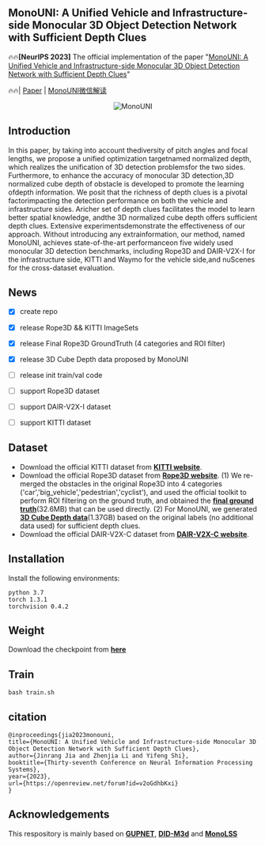 ## MonoUNI: A Unified Vehicle and Infrastructure-side Monocular 3D Object Detection Network with Sufficient Depth Clues

:fire::fire:**[NeurIPS 2023]** The official implementation of the paper "[MonoUNI: A Unified Vehicle and Infrastructure-side Monocular 3D Object Detection Network with Sufficient Depth Clues](https://openreview.net/pdf?id=v2oGdhbKxi)"

:fire::fire:| [Paper](https://openreview.net/pdf?id=v2oGdhbKxi) | [MonoUNI微信解读](https://mp.weixin.qq.com/s/NpLjZT2yuiV-dhIyTcdYRw)

 <div align=center> <img title='MonoUNI' src="imgs/MonoUNI_Poster.png"> </div>

## Introduction
In this paper, by taking into account thediversity of pitch angles and focal lengths, we propose a unified optimization targetnamed normalized depth, which realizes the unification of 3D detection problemsfor the two sides. Furthermore, to enhance the accuracy of monocular 3D detection,3D normalized cube depth of obstacle is developed to promote the learning ofdepth information.  We posit that the richness of depth clues is a pivotal factorimpacting the detection performance on both the vehicle and infrastructure sides. Aricher set of depth clues facilitates the model to learn better spatial knowledge, andthe 3D normalized cube depth offers sufficient depth clues. Extensive experimentsdemonstrate the effectiveness of our approach.  Without introducing any extrainformation, our method, named MonoUNI, achieves state-of-the-art performanceon five widely used monocular 3D detection benchmarks, including Rope3D and DAIR-V2X-I for the infrastructure side, KITTI and Waymo for the vehicle side,and nuScenes for the cross-dataset evaluation.

## News

- [x] create repo
- [x] release Rope3D && KITTI ImageSets
- [x] release Final Rope3D GroundTruth (4 categories and ROI filter)
- [x] release 3D Cube Depth data proposed by MonoUNI
- [ ] release init train/val code
- [ ] support Rope3D dataset
- [ ] support DAIR-V2X-I dataset
- [ ] support KITTI dataset


## Dataset
- Download the official KITTI dataset from [**KITTI website**](https://www.cvlibs.net/datasets/kitti/index.php).
- Download the official Rope3D dataset from [**Rope3D website**](https://thudair.baai.ac.cn/rope). 
(1) We re-merged the obstacles in the original Rope3D into 4 categories ('car','big_vehicle','pedestrian','cyclist'), and used the official toolkit to perform ROI filtering on the ground truth, and obtained the [**final ground truth**](https://pan.baidu.com/s/1lDwPYRAPt7Bjiaj_hzEA2g?pwd=rnb5)(32.6MB) that can be used directly.
(2) For MonoUNI, we generated [**3D Cube Depth data**](https://pan.baidu.com/s/1rbuvtV7JYtJ01Kuytl7RMA?pwd=mnqv)(1.37GB) based on the original labels (no additional data used) for sufficient depth clues.
- Download the official DAIR-V2X-C dataset from [**DAIR-V2X-C website**](https://thudair.baai.ac.cn/rope).

## Installation
Install the following environments:
~~~
python 3.7
torch 1.3.1
torchvision 0.4.2
~~~

## Weight
Download the checkpoint from [**here**](https://pan.baidu.com/s/13H8CJzwuDISGR4q6MRg3sg?pwd=g86j)

## Train
~~~
bash train.sh
~~~

## citation
~~~
@inproceedings{jia2023monouni,
title={MonoUNI: A Unified Vehicle and Infrastructure-side Monocular 3D Object Detection Network with Sufficient Depth Clues},
author={Jinrang Jia and Zhenjia Li and Yifeng Shi},
booktitle={Thirty-seventh Conference on Neural Information Processing Systems},
year={2023},
url={https://openreview.net/forum?id=v2oGdhbKxi}
}
~~~
## Acknowledgements
This respository is mainly based on [**GUPNET**](https://github.com/SuperMHP/GUPNet/tree/main), [**DID-M3d**](https://github.com/SPengLiang/DID-M3D) and [**MonoLSS**](https://github.com/Traffic-X/MonoLSS)
